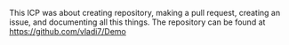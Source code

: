 This ICP was about creating repository, making a pull request, creating an issue, and documenting all this things. 
The repository can be found at https://github.com/vladi7/Demo
